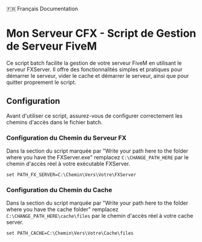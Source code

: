 :fr: Français Documentation

# Mon Serveur CFX - Script de Gestion de Serveur FiveM

Ce script batch facilite la gestion de votre serveur FiveM en utilisant le serveur FXServer. Il offre des fonctionnalités simples et pratiques pour démarrer le serveur, vider le cache et démarrer le serveur, ainsi que pour quitter proprement le script.

## Configuration
Avant d'utiliser ce script, assurez-vous de configurer correctement les chemins d'accès dans le fichier batch. 

### Configuration du Chemin du Serveur FX
Dans la section du script marquée par "Write your path here to the folder where you have the FXServer.exe" remplacez `C:\CHANGE_PATH_HERE` par le chemin d'accès réel à votre exécutable FXServer.

```batch
set PATH_FX_SERVER=C:\Chemin\Vers\Votre\FXServer
```

### Configuration du Chemin du Cache
Dans la section du script marquée par "Write your path here to the folder where you have the cache folder" remplacez `C:\CHANGE_PATH_HERE\cache\files` par le chemin d'accès réel à votre cache server.

```batch
set PATH_CACHE=C:\Chemin\Vers\Votre\Cache\files
```